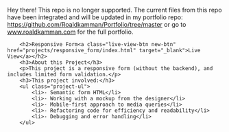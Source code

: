Hey there! This repo is no longer supported. The current files from this repo have been integrated and will be updated in my portfolio repo: https://github.com/Roaldkamman/Portfolio/tree/master or go to www.roaldkamman.com for the full portfolio.


        <h2>Responsive Form<a class="live-view-btn new-btn" href="projects/responsive_form/index.html" target="_blank">Live View</a></h2>
        <h3>About this Project</h3>
        <p>This project is a responsive form (without the backend), and includes limited form validation.</p>
        <h3>This project involved:</h3>
        <ul class="project-ul">
            <li>- Semantic form HTML</li>
            <li>- Working with a mockup from the designer</li>
            <li>- Mobile-first approach to media queries</li>
            <li>- Refactoring code for efficiency and readability</li>
            <li>- Debugging and error handling</li>
        </ul>
